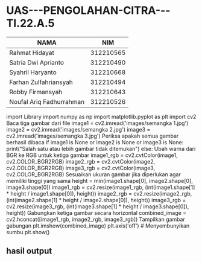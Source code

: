 # UAS---PENGOLAHAN-CITRA---TI.22.A.5
| NAMA | NIM |
| - | - |
| Rahmat Hidayat | 312210565 |
| Satria Dwi Aprianto | 312210490 |
| Syahril Haryanto | 312210668 |
| Farhan Zulfahriansyah | 312210494 |
| Robby Firmansyah | 312210643 |
| Noufal Ariq Fadhurrahman | 312210526 |

import Library
import numpy as np
import matplotlib.pyplot as plt
import cv2
Baca tiga gambar dari file
image1 = cv2.imread('images/semangka 1.jpg')
image2 = cv2.imread('images/semangka 2.jpg')
image3 = cv2.imread('images/semangka 3.jpg')
Periksa apakah semua gambar berhasil dibaca
if image1 is None or image2 is None or image3 is None:
    print("Salah satu atau lebih gambar tidak ditemukan")
else:
Ubah warna dari BGR ke RGB untuk ketiga gambar
    image1_rgb = cv2.cvtColor(image1, cv2.COLOR_BGR2RGB)
    image2_rgb = cv2.cvtColor(image2, cv2.COLOR_BGR2RGB)
    image3_rgb = cv2.cvtColor(image3, cv2.COLOR_BGR2RGB)
Sesuaikan ukuran gambar jika diperlukan agar memiliki tinggi yang sama
    height = min(image1.shape[0], image2.shape[0], image3.shape[0])
    image1_rgb = cv2.resize(image1_rgb, (int(image1.shape[1] * height / image1.shape[0]), height))
    image2_rgb = cv2.resize(image2_rgb, (int(image2.shape[1] * height / image2.shape[0]), height))
    image3_rgb = cv2.resize(image3_rgb, (int(image3.shape[1] * height / image3.shape[0]), height))
Gabungkan ketiga gambar secara horizontal
combined_image = cv2.hconcat([image1_rgb, image2_rgb, image3_rgb])
Tampilkan gambar gabungan
    plt.imshow(combined_image)
    plt.axis('off')  # Menyembunyikan sumbu
    plt.show()
## hasil output
